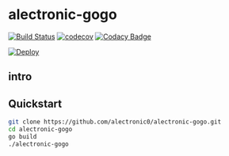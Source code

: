# alectronic-gogo
[![Build Status](https://travis-ci.org/alectronic0/alectronic-gogo.svg?branch=master)](https://travis-ci.org/alectronic0/alectronic-gogo)
[![codecov](https://codecov.io/gh/alectronic0/alectronic-gogo/branch/master/graph/badge.svg)](https://codecov.io/gh/alectronic0/alectronic-gogo)
[![Codacy Badge](https://api.codacy.com/project/badge/Grade/3b56c4c7021f492a99e14bea7b8e08a1)](https://www.codacy.com/app/alectronic0/alectronic-gogo)

[![Deploy](https://www.herokucdn.com/deploy/button.svg)](https://heroku.com/deploy?template=https://github.com/alectronic0/alectronic-gogo)
## intro

## Quickstart
```bash
git clone https://github.com/alectronic0/alectronic-gogo.git
cd alectronic-gogo
go build
./alectronic-gogo
```
